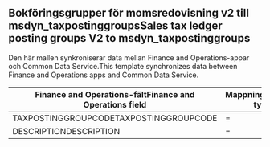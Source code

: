 ## <a name="sales-tax-ledger-posting-groups-v2-to-msdyn_taxpostinggroups"></a><span data-ttu-id="d1706-101">Bokföringsgrupper för momsredovisning v2 till msdyn_taxpostinggroups</span><span class="sxs-lookup"><span data-stu-id="d1706-101">Sales tax ledger posting groups V2 to msdyn_taxpostinggroups</span></span>

<span data-ttu-id="d1706-102">Den här mallen synkroniserar data mellan Finance and Operations-appar och Common Data Service.</span><span class="sxs-lookup"><span data-stu-id="d1706-102">This template synchronizes data between Finance and Operations apps and Common Data Service.</span></span>

<span data-ttu-id="d1706-103">Finance and Operations-fält</span><span class="sxs-lookup"><span data-stu-id="d1706-103">Finance and Operations field</span></span> | <span data-ttu-id="d1706-104">Mappningstyp</span><span class="sxs-lookup"><span data-stu-id="d1706-104">Map type</span></span> | <span data-ttu-id="d1706-105">Övriga Dynamics 365-fält</span><span class="sxs-lookup"><span data-stu-id="d1706-105">Other Dynamics 365 field</span></span> | <span data-ttu-id="d1706-106">Standardvärde</span><span class="sxs-lookup"><span data-stu-id="d1706-106">Default value</span></span>
---|---|---|---
<span data-ttu-id="d1706-107">TAXPOSTINGGROUPCODE</span><span class="sxs-lookup"><span data-stu-id="d1706-107">TAXPOSTINGGROUPCODE</span></span> | = | <span data-ttu-id="d1706-108">msdyn_name</span><span class="sxs-lookup"><span data-stu-id="d1706-108">msdyn_name</span></span> | 
<span data-ttu-id="d1706-109">DESCRIPTION</span><span class="sxs-lookup"><span data-stu-id="d1706-109">DESCRIPTION</span></span> | = | <span data-ttu-id="d1706-110">msdyn_description</span><span class="sxs-lookup"><span data-stu-id="d1706-110">msdyn_description</span></span> | 
